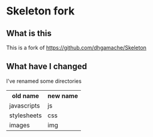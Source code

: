 Skeleton fork
==================================

What is this
-------------------------------------------------------
This is a fork of https://github.com/dhgamache/Skeleton 


What have I changed
-------------------------------------------------------
I've renamed some directories
<table>
  <tr>
    <th>old name</th><th>new name</th>
  </tr>
  <tr>
    <td>javascripts</td><td>js</td>
  </tr>
  <tr>
    <td>stylesheets</td><td>css</td>
  </tr>
  <tr>
    <td>images</td><td>img</td>
  </tr>
</table>



